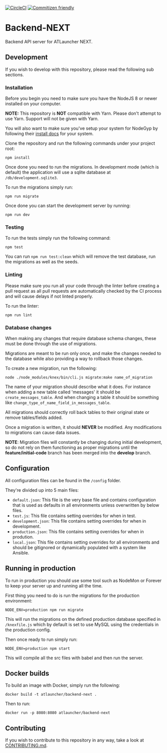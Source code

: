 [![CircleCI](https://circleci.com/gh/ATLauncher/Backend-NEXT/tree/feature%2Finitial-code.svg?style=svg)](https://circleci.com/gh/ATLauncher/Backend-NEXT/tree/feature%2Finitial-code)
[![Commitizen friendly](https://img.shields.io/badge/commitizen-friendly-brightgreen.svg)](http://commitizen.github.io/cz-cli/)

# Backend-NEXT
Backend API server for ATLauncher NEXT.

## Development
If you wish to develop with this repository, please read the following sub sections.

### Installation
Before you begin you need to make sure you have the NodeJS 8 or newer installed on your computer.

**NOTE:** This repository is **NOT** compatible with Yarn. Please don't attempt to use Yarn. Support
will not be given with Yarn.

You will also want to make sure you've setup your system for NodeGyp by following their
[install docs](https://github.com/nodejs/node-gyp#installation) for your system.

Clone the repository and run the following commands under your project root:

```shell
npm install
```

Once done you need to run the migrations. In development mode (which is default) the application
will use a sqlite database at `/db/development.sqlite3`.

To run the migrations simply run:

```shell
npm run migrate
```

Once done you can start the development server by running:

```shell
npm run dev
```

### Testing
To run the tests simply run the following command:

```shell
npm test
```

You can run `npm run test:clean` which will remove the test database, run the migrations as well as
the seeds.

### Linting
Please make sure you run all your code through the linter before creating a pull request as all pull
requests are automatically checked by the CI process and will cause delays if not linted properly.

To run the linter:

```shell
npm run lint
```

### Database changes
When making any changes that require database schema changes, these must be done through the use of
migrations.

Migrations are meant to be run only once, and make the changes needed to the database while also
providing a way to rollback those changes.

To create a new migration, run the following:

```shell
node ./node_modules/knex/bin/cli.js migrate:make name_of_migration
```

The name of your migration should describe what it does. For instance when adding a new table called
'messages' it should be `create_messages_table`. And when changing a table it should be something
like `change_type_of_name_field_in_messages_table`.

All migrations should correctly roll back tables to their original state or remove tables/fields
added.

Once a migration is written, it should **NEVER** be modified. Any modifications to migrations can
cause data issues.

**NOTE**: Migration files will constantly be changing during initial development, so do not rely on
them functioning as proper migrations until the **feature/initial-code** branch has been merged into
the **develop** branch.

## Configuration
All configuration files can be found in the `/config` folder.

They're divided up into 5 main files:

 - `default.json`: This file is the very base file and contains configuration that is used as
                   defaults in all environments unless overwritten by below files.
 - `test.js`: This file contains setting overrides for when in test.
 - `development.json`: This file contains setting overrides for when in development.
 - `production.json`: This file contains setting overrides for when in prodution.
 - `local.json`: This file contains setting overrides for all environments and should be gitignored
                  or dynamically populated with a system like Ansible.

## Running in production
To run in production you should use some tool such as NodeMon or Forever to keep your server up and
running all the time.

First thing you need to do is run the migrations for the production environment:

```shell
NODE_ENV=production npm run migrate
```

This will run the migrations on the defined production database specified in `/knexfile.js` which by
default is set to use MySQL using the credentials in the production config.

Then once ready to run simply run:

```shell
NODE_ENV=production npm start
```

This will compile all the src files with babel and then run the server.

## Docker builds
To build an image with Docker, simply run the following:

```shell
docker build -t atlauncher/backend-next .
```

Then to run:

```shell
docker run -p 8080:8080 atlauncher/backend-next
```

## Contributing
If you wish to contribute to this repository in any way, take a look at
[CONTRIBUTING.md](CONTRIBUTING.md).
